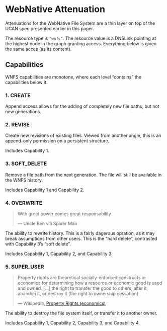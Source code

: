 # WebNative Attenuation

Attenuations for the WebNative File System are a thin layer on top of the UCAN spec presented earlier in this paper.

The resource type is `”wnfs”`. The resource value is a DNSLink pointing at the highest node in the graph granting access. Everything below is given the same acces \(as its content\).

## Capabilities

WNFS capabilities are monotone, where each level “contains” the capabilities below it.

### 1. CREATE

Append access allows for the adding of completely new file paths, but not new generations.

### 2. REVISE

Create new revisions of existing files. Viewed from another angle, this is an append-only permission on a persistent structure.

Includes Capability 1.

### 3. SOFT\_DELETE

Remove a file path from the next generation. The file will still be available in the WNFS history.

Includes Capability 1 and Capability 2.

### 4. OVERWRITE

> With great power comes great responsability  
>   
> — Uncle Ben via Spider Man

The ability to rewrite history. This is a fairly dagerous opration, as it may break assumptions from other users. This is the “hard delete”, contrasted with Capability 3’s “soft delete”.

Includes Capability 1, Capability 2, and Capability 3.

### 5. SUPER\_USER

> Property rights are theoretical socially-enforced constructs in economics for determining how a resource or economic good is used and owned. \[...\] the right to transfer the good to others, alter it, abandon it, or destroy it \(the right to ownership cessation\)  
>   
> — Wikipedia, [Property Rights \(economics\)](https://en.wikipedia.org/wiki/Property_rights_%28economics%29)

The ability to destroy the file system itself, or transfer it to another owner.

Includes Capability 1, Capability 2, Capability 3, and Capability 4.

